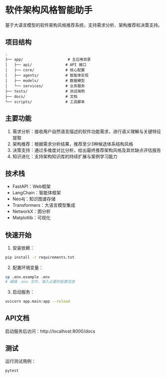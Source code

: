 # 软件架构风格智能助手

基于大语言模型的软件架构风格推荐系统，支持需求分析、架构推荐和决策支持。

## 项目结构

```
.
├── app/                    # 主应用目录
│   ├── api/               # API 接口
│   ├── core/              # 核心配置
│   ├── agents/            # 智能体实现
│   ├── models/            # 数据模型
│   └── services/          # 业务服务
├── tests/                 # 测试用例
├── docs/                  # 文档
└── scripts/               # 工具脚本
```

## 主要功能

1. 需求分析：接收用户自然语言描述的软件功能需求，进行语义理解与关键特征提取
2. 架构推荐：根据需求分析结果，推荐至少3种候选体系结构风格
3. 决策支持：通过多维度对比分析，给出最终推荐架构风格及其优缺点评估报告
4. 知识进化：支持架构知识库的持续扩展与案例学习能力

## 技术栈

- FastAPI：Web框架
- LangChain：智能体框架
- Neo4j：知识图谱存储
- Transformers：大语言模型集成
- NetworkX：图分析
- Matplotlib：可视化

## 快速开始

1. 安装依赖：
```bash
pip install -r requirements.txt
```

2. 配置环境变量：
```bash
cp .env.example .env
# 编辑 .env 文件，填入必要的配置信息
```

3. 启动服务：
```bash
uvicorn app.main:app --reload
```

## API文档

启动服务后访问：http://localhost:8000/docs

## 测试

运行测试用例：
```bash
pytest
```